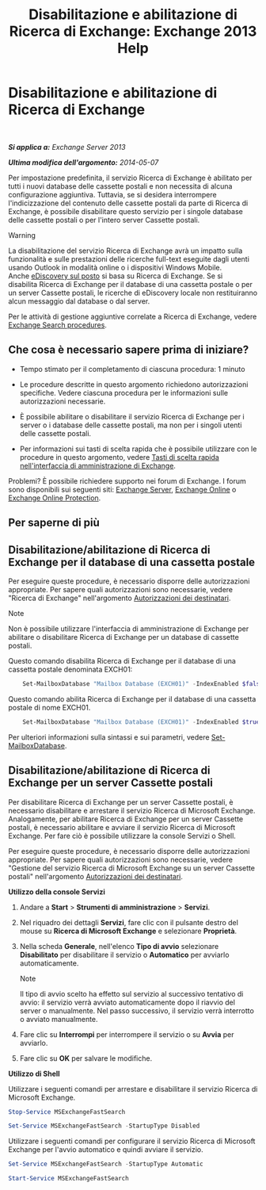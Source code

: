 ﻿---
title: 'Disabilitazione e abilitazione di Ricerca di Exchange: Exchange 2013 Help'
TOCTitle: Disabilitazione e abilitazione di Ricerca di Exchange
ms:assetid: 195b25be-53fb-4215-90a5-04340d640bcc
ms:mtpsurl: https://technet.microsoft.com/it-it/library/Aa996416(v=EXCHG.150)
ms:contentKeyID: 52063048
ms.date: 05/22/2018
mtps_version: v=EXCHG.150
ms.translationtype: MT
---

# Disabilitazione e abilitazione di Ricerca di Exchange

 

_**Si applica a:** Exchange Server 2013_

_**Ultima modifica dell'argomento:** 2014-05-07_

Per impostazione predefinita, il servizio Ricerca di Exchange è abilitato per tutti i nuovi database delle cassette postali e non necessita di alcuna configurazione aggiuntiva. Tuttavia, se si desidera interrompere l'indicizzazione del contenuto delle cassette postali da parte di Ricerca di Exchange, è possibile disabilitare questo servizio per i singole database delle cassette postali o per l'intero server Cassette postali.


> [!WARNING]
> La disabilitazione del servizio Ricerca di Exchange avrà un impatto sulla funzionalità e sulle prestazioni delle ricerche full-text eseguite dagli utenti usando Outlook in modalità online o i dispositivi Windows Mobile.<BR>Anche <A href="https://docs.microsoft.com/it-it/exchange/security-and-compliance/in-place-ediscovery/in-place-ediscovery">eDiscovery sul posto</A> si basa su Ricerca di Exchange. Se si disabilita&nbsp;Ricerca di Exchange per il database di una cassetta postale o per un server Cassette postali, le ricerche di eDiscovery locale non restituiranno alcun messaggio dal database o dal server.



Per le attività di gestione aggiuntive correlate a Ricerca di Exchange, vedere [Exchange Search procedures](exchange-search-procedures-exchange-2013-help.md).

## Che cosa è necessario sapere prima di iniziare?

  - Tempo stimato per il completamento di ciascuna procedura: 1 minuto

  - Le procedure descritte in questo argomento richiedono autorizzazioni specifiche. Vedere ciascuna procedura per le informazioni sulle autorizzazioni necessarie.

  - È possibile abilitare o disabilitare il servizio Ricerca di Exchange per i server o i database delle cassette postali, ma non per i singoli utenti delle cassette postali.

  - Per informazioni sui tasti di scelta rapida che è possibile utilizzare con le procedure in questo argomento, vedere [Tasti di scelta rapida nell'interfaccia di amministrazione di Exchange](keyboard-shortcuts-in-the-exchange-admin-center-exchange-online-protection-help.md).

Problemi? È possibile richiedere supporto nei forum di Exchange. I forum sono disponibili sui seguenti siti: [Exchange Server](https://go.microsoft.com/fwlink/p/?linkid=60612), [Exchange Online](https://go.microsoft.com/fwlink/p/?linkid=267542) o [Exchange Online Protection](https://go.microsoft.com/fwlink/p/?linkid=285351).

## Per saperne di più

## Disabilitazione/abilitazione di Ricerca di Exchange per il database di una cassetta postale

Per eseguire queste procedure, è necessario disporre delle autorizzazioni appropriate. Per sapere quali autorizzazioni sono necessarie, vedere "Ricerca di Exchange" nell'argomento [Autorizzazioni dei destinatari](recipients-permissions-exchange-2013-help.md).


> [!NOTE]
> Non è possibile utilizzare l'interfaccia di amministrazione di Exchange per abilitare o disabilitare Ricerca di Exchange per un database di cassette postali.



Questo comando disabilita Ricerca di Exchange per il database di una cassetta postale denominata EXCH01:
```powershell
    Set-MailboxDatabase "Mailbox Database (EXCH01)" -IndexEnabled $false
```
Questo comando abilita Ricerca di Exchange per il database di una cassetta postale di nome EXCH01.
```powershell
    Set-MailboxDatabase "Mailbox Database (EXCH01)" -IndexEnabled $true
```
Per ulteriori informazioni sulla sintassi e sui parametri, vedere [Set-MailboxDatabase](https://technet.microsoft.com/it-it/library/bb123971\(v=exchg.150\)).

## Disabilitazione/abilitazione di Ricerca di Exchange per un server Cassette postali

Per disabilitare Ricerca di Exchange per un server Cassette postali, è necessario disabilitare e arrestare il servizio Ricerca di Microsoft Exchange. Analogamente, per abilitare Ricerca di Exchange per un server Cassette postali, è necessario abilitare e avviare il servizio Ricerca di Microsoft Exchange. Per fare ciò è possibile utilizzare la console Servizi o Shell.

Per eseguire queste procedure, è necessario disporre delle autorizzazioni appropriate. Per sapere quali autorizzazioni sono necessarie, vedere "Gestione del servizio Ricerca di Microsoft Exchange su un server Cassette postali" nell'argomento [Autorizzazioni dei destinatari](recipients-permissions-exchange-2013-help.md).

**Utilizzo della console Servizi**

1.  Andare a **Start** \> **Strumenti di amministrazione** \> **Servizi**.

2.  Nel riquadro dei dettagli **Servizi**, fare clic con il pulsante destro del mouse su **Ricerca di Microsoft Exchange** e selezionare **Proprietà**.

3.  Nella scheda **Generale**, nell'elenco **Tipo di avvio** selezionare **Disabilitato** per disabilitare il servizio o **Automatico** per avviarlo automaticamente.
    

    > [!NOTE]
    > Il tipo di avvio scelto ha effetto sul servizio al successivo tentativo di avvio: il servizio verrà avviato automaticamente dopo il riavvio del server o manualmente. Nel passo successivo, il servizio verrà interrotto o avviato manualmente.



4.  Fare clic su **Interrompi** per interrompere il servizio o su **Avvia** per avviarlo.

5.  Fare clic su **OK** per salvare le modifiche.

**Utilizzo di Shell**

Utilizzare i seguenti comandi per arrestare e disabilitare il servizio Ricerca di Microsoft Exchange.
```powershell
Stop-Service MSExchangeFastSearch
```
```powershell
Set-Service MSExchangeFastSearch -StartupType Disabled
```

Utilizzare i seguenti comandi per configurare il servizio Ricerca di Microsoft Exchange per l'avvio automatico e quindi avviare il servizio.
```powershell
Set-Service MSExchangeFastSearch -StartupType Automatic
```
```powershell
Start-Service MSExchangeFastSearch
```
